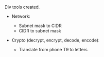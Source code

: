 Div tools created.

* Network:
    - Subnet mask to CIDR
    - CIDR to subnet mask

* Crypto (decrypt, encrypt, decode, encode):
    - Translate from phone T9 to letters